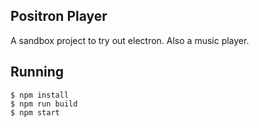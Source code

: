 ## Positron Player

A sandbox project to try out electron.
Also a music player.

## Running

```
$ npm install
$ npm run build
$ npm start
```
